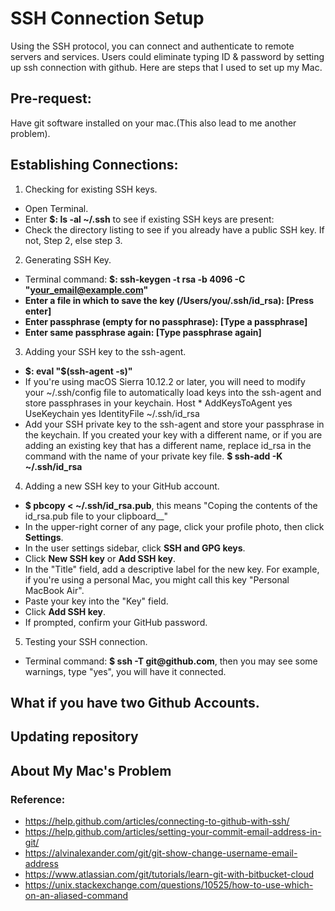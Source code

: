 # SSH Connection Setup

Using the SSH protocol, you can connect and authenticate to remote servers and services. Users could eliminate typing ID & password by setting up ssh connection with github. Here are steps that I used to set up my Mac.

## Pre-request:
Have git software installed on your mac.(This also lead to me another problem).

## Establishing Connections:

1. Checking for existing SSH keys.
  * Open Terminal.
  * Enter __$: ls -al ~/.ssh__ to see if existing SSH keys are present:
  * Check the directory listing to see if you already have a public SSH key. If not, Step 2, else step 3.

2. Generating SSH Key.
  * Terminal command: __$: ssh-keygen -t rsa -b 4096 -C "your_email@example.com"__
  * __Enter a file in which to save the key (/Users/you/.ssh/id_rsa): [Press enter]__
  * __Enter passphrase (empty for no passphrase): [Type a passphrase]__
  * __Enter same passphrase again: [Type passphrase again]__
  
3. Adding your SSH key to the ssh-agent.
  * __$: eval "$(ssh-agent -s)"__
  * If you're using macOS Sierra 10.12.2 or later, you will need to modify your ~/.ssh/config file to automatically load keys into the ssh-agent and store passphrases in your keychain.
        Host *
         AddKeysToAgent yes
         UseKeychain yes
         IdentityFile ~/.ssh/id_rsa
  * Add your SSH private key to the ssh-agent and store your passphrase in the keychain. If you created your key with a different name, or if you are adding an existing key that has a different name, replace id_rsa in the command with the name of your private key file.
    __$ ssh-add -K ~/.ssh/id_rsa__
4. Adding a new SSH key to your GitHub account.
  * __$ pbcopy < ~/.ssh/id_rsa.pub__, this means "Coping the contents of the id_rsa.pub file to your clipboard__"
  * In the upper-right corner of any page, click your profile photo, then click __Settings__.
  * In the user settings sidebar, click __SSH and GPG keys__.
  * Click __New SSH key__ or __Add SSH key__.
  * In the "Title" field, add a descriptive label for the new key. For example, if you're using a personal Mac, you might call this key "Personal MacBook Air".
  * Paste your key into the "Key" field.
  * Click __Add SSH key__.
  * If prompted, confirm your GitHub password.
5. Testing your SSH connection.
  * Terminal command: __$ ssh -T git@github.com__, then you may see some warnings, type "yes", you will have it connected.
  
## What if you have two Github Accounts.

## Updating repository

## About My Mac's Problem

### Reference: 
  * https://help.github.com/articles/connecting-to-github-with-ssh/
  * https://help.github.com/articles/setting-your-commit-email-address-in-git/
  * https://alvinalexander.com/git/git-show-change-username-email-address
  * https://www.atlassian.com/git/tutorials/learn-git-with-bitbucket-cloud
  * https://unix.stackexchange.com/questions/10525/how-to-use-which-on-an-aliased-command
  
